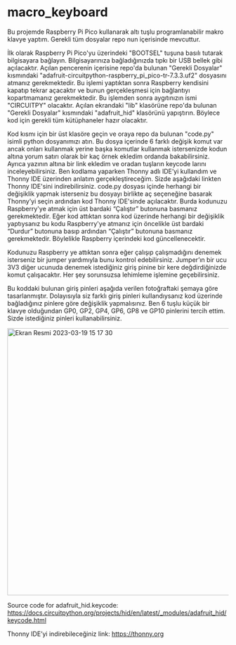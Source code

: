 # macro_keyboard
 
   Bu projemde Raspberry Pi Pico kullanarak altı tuşlu programlanabilir makro klavye yaptım. Gerekli tüm dosyalar repo nun içerisinde mevcuttur. 

İlk olarak Raspberry Pi Pico'yu üzerindeki "BOOTSEL" tuşuna basılı tutarak bilgisayara bağlayın. Bilgisayarınıza bağladığınızda tıpkı bir USB bellek gibi açılacaktır. Açılan pencerenin içerisine repo'da bulunan "Gerekli Dosyalar" kısmındaki "adafruit-circuitpython-raspberry_pi_pico-tr-7.3.3.uf2" dosyasını atmanız gerekmektedir. Bu işlemi yaptıktan sonra Raspberry kendisini kapatıp tekrar açacaktır ve bunun gerçekleşmesi için bağlantıyı kopartmamanız gerekmektedir. Bu işlemden sonra aygıtınızın ismi "CIRCUITPY" olacaktır. Açılan ekrandaki "lib" klasörüne repo'da bulunan "Gerekli Dosyalar" kısmındaki "adafruit_hid" klasörünü yapıştırın. Böylece kod için gerekli tüm kütüphaneler hazır olacaktır. 

Kod kısmı için bir üst klasöre geçin ve oraya repo da bulunan "code.py" isimli python dosyanımızı atın. Bu dosya içerinde 6 farklı değişik komut var ancak onları kullanmak yerine başka komutlar kullanmak istersenizde kodun altına yorum satırı olarak bir kaç örnek ekledim ordanda bakabilirsiniz. Ayrıca yazının altına bir link ekledim ve oradan tuşların keycode larını inceleyebilirsiniz. Ben kodlama yaparken Thonny adlı IDE’yi kullandım ve Thonny IDE üzerinden anlatım gerçekleştireceğim. Sizde aşağıdaki linkten Thonny IDE'sini indirebilirsiniz. code.py dosyası içinde herhangi bir değişiklik yapmak isterseniz bu dosyayı birlikte aç seçeneğine basarak Thonny’yi seçin ardından kod Thonny IDE'sinde açılacaktır. Burda kodunuzu Raspberry'ye atmak için üst bardaki “Çalıştır” butonuna basmanız gerekmektedir. Eğer kod attıktan sonra kod üzerinde herhangi bir değişiklik yaptıysanız bu kodu Raspberry'ye atmanız için öncelikle üst bardaki “Durdur” butonuna basıp ardından “Çalıştır” butonuna basmanız gerekmektedir. Böylelikle Raspberry içerindeki kod güncellenecektir.

Kodunuzu Raspberry ye attıktan sonra eğer çalışıp çalışmadığını denemek isterseniz bir jumper yardımıyla bunu kontrol edebilirsiniz. Jumper’ın bir ucu 3V3 diğer ucunuda denemek istediğiniz giriş pinine bir kere değdirdiğinizde komut çalışacaktır. Her şey sorunsuzsa lehimleme işlemine geçebilirsiniz.

Bu koddaki bulunan giriş pinleri aşağıda verilen fotoğraftaki şemaya göre tasarlanmıştır. Dolayısıyla siz farklı giriş pinleri kullandıysanız kod üzerinde bağladığınız pinlere göre değişiklik yapmalısınız. Ben 6 tuşlu küçük bir klavye olduğundan GP0, GP2, GP4, GP6, GP8 ve GP10 pinlerini tercih ettim. Sizde istediğiniz pinleri kullanabilirsiniz. 


<img width="607" alt="Ekran Resmi 2023-03-19 15 17 30" src="https://user-images.githubusercontent.com/115935357/226174585-50af9c48-73fe-4787-9998-265f9eb250dd.png">


Source code for adafruit_hid.keycode: https://docs.circuitpython.org/projects/hid/en/latest/_modules/adafruit_hid/keycode.html


Thonny IDE’yi indirebileceğiniz link: https://thonny.org 
